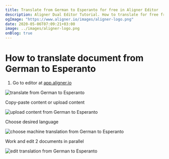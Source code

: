 ```yaml
---
title: Translate from German to Esperanto for free in Aligner Editor
description: Aligner Dual Editor Tutorial. How to translate for free from German to Esperanto. Aligner is multilingual document management platform. 
ogImage: "https://www.aligner.io/images/aligner-logo.png"
date: 2020-05-06T07:09:21+03:00
image: ../images/aligner-logo.png
onBlog: true
---
```


# How to translate document from German to Esperanto

1. Go to editor at [app.aligner.io](https://app.aligner.io "Aligner App web page")

![translate from German to Esperanto](../aligner-blank-editor.png "translate from German to Esperanto")

Copy-paste content or upload content

![upload content from German to Esperanto](../aligner-uploaded-document.png "upload content from German to Esperanto")

Choose desired language

![choose machine translation from German to Esperanto](../aligner-language-dropdown.png "choose machine translation from German to Esperanto")

Work and edit 2 documents in parallel

![edit translation from German to Esperanto](../aligner-double-sitded-editor.png "edit translation from German to Esperanto")

